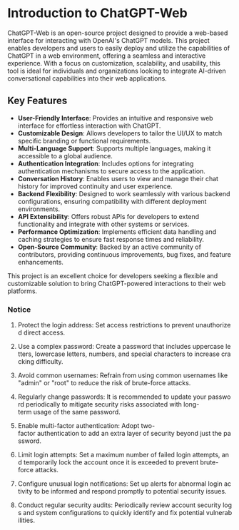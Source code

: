 # Introduction to ChatGPT-Web

ChatGPT-Web is an open-source project designed to provide a web-based interface for interacting with OpenAI's ChatGPT models. This project enables developers and users to easily deploy and utilize the capabilities of ChatGPT in a web environment, offering a seamless and interactive experience. With a focus on customization, scalability, and usability, this tool is ideal for individuals and organizations looking to integrate AI-driven conversational capabilities into their web applications.

## Key Features

- **User-Friendly Interface**: Provides an intuitive and responsive web interface for effortless interaction with ChatGPT.
- **Customizable Design**: Allows developers to tailor the UI/UX to match specific branding or functional requirements.
- **Multi-Language Support**: Supports multiple languages, making it accessible to a global audience.
- **Authentication Integration**: Includes options for integrating authentication mechanisms to secure access to the application.
- **Conversation History**: Enables users to view and manage their chat history for improved continuity and user experience.
- **Backend Flexibility**: Designed to work seamlessly with various backend configurations, ensuring compatibility with different deployment environments.
- **API Extensibility**: Offers robust APIs for developers to extend functionality and integrate with other systems or services.
- **Performance Optimization**: Implements efficient data handling and caching strategies to ensure fast response times and reliability.
- **Open-Source Community**: Backed by an active community of contributors, providing continuous improvements, bug fixes, and feature enhancements.

This project is an excellent choice for developers seeking a flexible and customizable solution to bring ChatGPT-powered interactions to their web platforms.

### Notice

1.  Protect the login address: Set access restrictions to prevent unauthorized direct access.
    
2.  Use a complex password: Create a password that includes uppercase letters, lowercase letters, numbers, and special characters to increase cracking difficulty.
    
3.  Avoid common usernames: Refrain from using common usernames like "admin" or "root" to reduce the risk of brute-force attacks.
    
4.  Regularly change passwords: It is recommended to update your password periodically to mitigate security risks associated with long-term usage of the same password.
    
5.  Enable multi-factor authentication: Adopt two-factor authentication to add an extra layer of security beyond just the password.
    
6.  Limit login attempts: Set a maximum number of failed login attempts, and temporarily lock the account once it is exceeded to prevent brute-force attacks.
    
7.  Configure unusual login notifications: Set up alerts for abnormal login activity to be informed and respond promptly to potential security issues.
    
8.  Conduct regular security audits: Periodically review account security logs and system configurations to quickly identify and fix potential vulnerabilities.
        